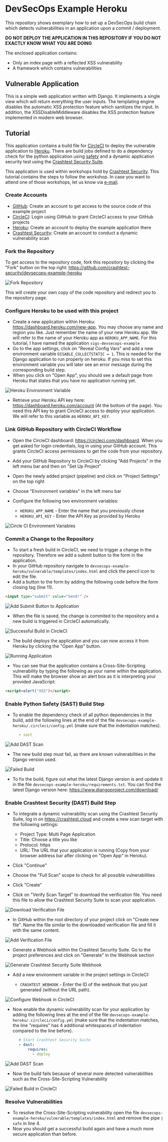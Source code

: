 # DevSecOps Example Heroku

This repository shows exemplary how to set up a DevSecOps build chain which detects vulnerabilities in an application upon a commit / deployment.

**DO NOT DEPLOY THE APPLICATION IN THIS REPOSITORY IF YOU DO NOT EXACTLY KNOW WHAT YOU ARE DOING**

The enclosed application contains:
- Only an index page with a reflected XSS vulnerability
- A framework which contains vulnerabilities

## Vulnerable Application

This is a simple web application written with Django. It implements a single view which will return everything the user inputs. The templating engine disables the automatic XSS protection feature which sanitizes the input. In addition, the XSSDisableMiddleware disables the XSS protection feature implemented in modern web browser.

## Tutorial

This application contains a build file for [CircleCI](https://circleci.com/) to deploy the vulnerable application to [Heroku](https://heroku.com). There are build jobs defined to do a dependency check for the python application using [safety](https://pypi.org/project/safety/) and a dynamic application security test using the [Crashtest Security Suite](https://crashtest-security.com).

This application is used within workshops hold by [Crashtest Security](https://crashtest-security.com/janosch). This tutorial contains the steps to follow the workshop. In case you want to attend one of those workshops, let us know via [e-mail](mailto:info@crashtest-security.com).

### Create Accounts

- [GitHub](https://github.com): Create an account to get access to the source code of this example project
- [CircleCI](https://circleci.com/signup/): Login using GitHub to grant CircleCI access to your GitHub projects
- [Heroku](https://heroku.com): Create an account to deploy the example application there
- [Crashtest Security](https://crashtest.cloud): Create an account to conduct a dynamic vulnerability scan

### Fork the Repository

To get access to the repository code, fork this repository by clicking the "Fork" button on the top right: https://github.com/crashtest-security/devsecops-example-heroku

![Fork Repository](/res/01_github.png)

This will create your own copy of the code repository and redirect you to the repository page.

### Configure Heroku to be used with this project

- Create a new application within Heroku: https://dashboard.heroku.com/new-app. You may choose any name and region you like. Just remember the name of your new Heroku app. We will refer to the name of your Heroku app as `HEROKU_APP_NAME`. For this tutorial, I have named the application `sigs-devsecops-example`
- Go to the app settings, click on "Reveal Config Vars" and add a new environment variable `DISABLE_COLLECTSTATIC = 1`. This is needed for the Django application to run properly on heroku. If you miss to set this environment variable you will later see an error message during the corresponding build step.
- When you click on "Open App", you should see a default page from Heroku that states that you have no application running yet.

![Heroku Environment Variable](/res/02_heroku.png)

- Retrieve your Heroku API key here: https://dashboard.heroku.com/account (At the bottom of the page). You need this API key to grant CircleCI access to deploy your application. We will refer to this variable as `HEROKU_API_KEY`.


### Link GitHub Repository with CircleCI Workflow

- Open the CircleCI dashboard: https://circleci.com/dashboard. When you get asked for login credentials, log in using your GitHub account. This grants CircleCI access permissions to get the code from your repository.
- Add your GitHub Repository to CircleCI by clicking "Add Projects" in the left menu bar and then on "Set Up Project"
- Open the newly added project (pipeline) and click on "Project Settings" on the top right
- Choose "Environment variables" in the left menu bar
- Configure the following two environment variables:

    - `HEROKU_APP_NAME` - Enter the name that you previously chose
    - `HEROKU_API_KEY` - Enter the API Key as provided by Heroku

![Circle CI Environment Variables](/res/03_circleci.png)

### Commit a Change to the Repository

- To start a fresh build in CircleCI, we need to trigger a change in the repository. Therefore we add a submit button to the form in the application.
- In your GitHub repository navigate to `devsecops-example-heroku/vulnerable/templates/index.html` and click the pencil icon to edit the file.
- Add a button to the form by adding the following code before the form closing tag (line 11).

```html
<input type="submit" value="Send!" />
```

![Add Submit Button to Application](/res/04_github.png)

- When the file is saved, the change is commited to the repository and a new build is triggered in CircleCI automatically.

![Successful Build in CircleCI](/res/05_circleci.png)

- The build deploys the application and you can now access it from Heroku by clicking the "Open App" button.

![Running Application](/res/06_application.png)

- You can see that the application contains a Cross-Site-Scripting vulnerability by typing the following as your name within the application. This will make the browser show an alert box as it is interpreting your provided JavaScript:

```html
<script>alert("XSS")</script>
```

### Enable Python Safety (SAST) Build Step

- To enable the dependency check of all python dependencies in the build, add the following lines at the end of the file `devsecops-example-heroku/.circleci/config.yml` (make sure that the indentation matches).

```yaml
      - sast
```

![Add DAST Scan](/res/07_github.png)

- The new build step must fail, as there are known vulnerabilities in the Django version used.

![Failed Build](/res/08_circleci.png)

- To fix the build, figure out what the latest Django version is and update it in the file `devsecops-example-heroku/requirements.txt`. You can find the latest Django version here: https://www.djangoproject.com/download/

### Enable Crashtest Security (DAST) Build Step

- To integrate a dynamic vulnerability scan using the Crashtest Security Suite, log in on https://crashtest.cloud and create a new scan target with the following settings:

    - Project Type: Multi Page Application
    - Title: Choose a title you like
    - Protocol: https
    - URL: The URL that your application is running (Copy from your browser address bar after clicking on "Open App" in Heroku).
    
- Click "Continue"
- Choose the "Full Scan" scope to check for all possible vulnerabilities

- Click "Create"
- Click on "Verify Scan Target" to download the verification file. You need this file to allow the Crashtest Security Suite to scan your application.

![Download Verification File](/res/09_crashtest.png)

- In GitHub within the root directory of your project click on "Create new file". Name the file similar to the downloaded verification file and fill it with the same content.

![Add Verification File](/res/10_github.png)

- Generate a Webhook within the Crashtest Security Suite. Go to the project preferences and click on "Generate" in the Webhook section

![Generate Crashtest Security Suite Webhook](/res/11_crashtest.png)

- Add a new environment variable in the project settings in CircleCI:

    - `CRASHTEST_WEBHOOK` - Enter the ID of the webhook that you just generated (without the URL path). 

![Configure Webhook in CircleCI](/res/12_circleci.png)

- Now enable the dynamic vulnerability scan for your application by adding the following lines at the end of the file `devsecops-example-heroku/.circleci/config.yml` (make sure that the indentation matches, the line "requires" has 4 additional whitespaces of indentation compared to the line before).

```yaml
      # Start Crashtest Security Suite
      - dast:
          requires:
            - deploy

```

![Add DAST Scan](/res/13_github.png)

- Now the build fails because of several more detected vulnerabilities such as the Cross-Site-Scripting Vulnerability

![Failed Build in CircleCI](/res/14_circleci.png)

### Resolve Vulnerabilities

- To resolve the Cross-Site-Scripting vulnerability open the file `devsecops-example-heroku/vulnerable/templates/index.html` and remove the pipe `| safe` in line 4.
- Now you should get a successful build again and have a much more secure application than before.
